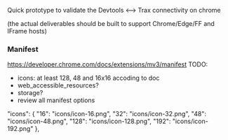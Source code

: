 
Quick prototype to validate the Devtools <--> Trax connectivity on chrome

(the actual deliverables should be built to support Chrome/Edge/FF and IFrame hosts)

### Manifest

https://developer.chrome.com/docs/extensions/mv3/manifest
TODO:
- icons: at least 128, 48 and 16x16 accoding to doc
- web_accessible_resources?
- storage?
- review all manifest options

"icons": {
    "16": "icons/icon-16.png",
    "32": "icons/icon-32.png",
    "48": "icons/icon-48.png",
    "128": "icons/icon-128.png",
    "192": "icons/icon-192.png"
},

